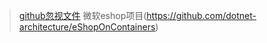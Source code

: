 
> [github忽视文件](https://github.com/github/gitignore)
> 微软eshop项目(https://github.com/dotnet-architecture/eShopOnContainers)
